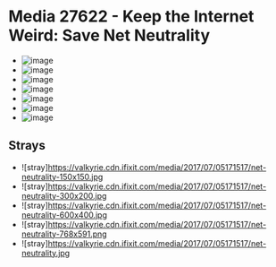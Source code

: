 # Media 27622 - Keep the Internet Weird: Save Net Neutrality

- ![image](https://valkyrie.cdn.ifixit.com/media/2017/07/05171517/net-neutrality.png)
- ![image](https://valkyrie.cdn.ifixit.com/media/2017/07/05171517/net-neutrality-150x150.png)
- ![image](https://valkyrie.cdn.ifixit.com/media/2017/07/05171517/net-neutrality-300x200.png)
- ![image](https://valkyrie.cdn.ifixit.com/media/2017/07/05171517/net-neutrality-600x400.png)
- ![image](https://valkyrie.cdn.ifixit.com/media/2017/07/05171517/net-neutrality-768x512.png)
- ![image](https://valkyrie.cdn.ifixit.com/media/2017/07/05171517/net-neutrality-324x216.png)
- ![image](https://valkyrie.cdn.ifixit.com/media/2017/07/05171517/net-neutrality-450x300.png)

## Strays
- ![stray]https://valkyrie.cdn.ifixit.com/media/2017/07/05171517/net-neutrality-150x150.jpg
- ![stray]https://valkyrie.cdn.ifixit.com/media/2017/07/05171517/net-neutrality-300x200.jpg
- ![stray]https://valkyrie.cdn.ifixit.com/media/2017/07/05171517/net-neutrality-600x400.jpg
- ![stray]https://valkyrie.cdn.ifixit.com/media/2017/07/05171517/net-neutrality-768x591.png
- ![stray]https://valkyrie.cdn.ifixit.com/media/2017/07/05171517/net-neutrality.jpg